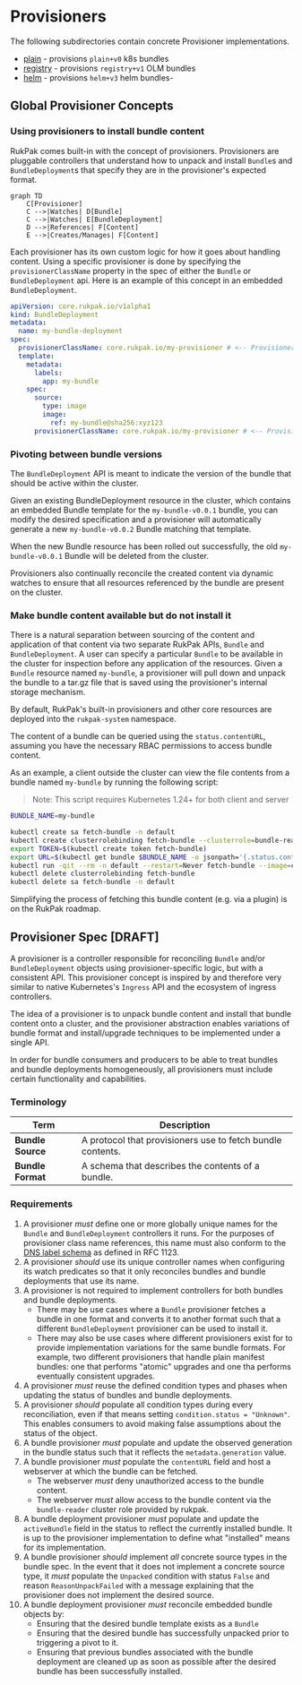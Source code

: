 # Provisioners

The following subdirectories contain concrete Provisioner implementations.

- [plain](plain.md) - provisions `plain+v0` k8s bundles
- [registry](registry.md) - provisions `registry+v1` OLM bundles
- [helm](helm.md) - provisions `helm+v3` helm bundles-

## Global Provisioner Concepts

### Using provisioners to install bundle content
RukPak comes built-in with the concept of provisioners. Provisioners are pluggable controllers that understand how to unpack and install
`Bundle`s and `BundleDeployment`s that specify they are in the provisioner's expected format.

```mermaid
graph TD
    C[Provisioner]
    C -->|Watches| D[Bundle]
    C -->|Watches| E[BundleDeployment]
    D -->|References| F[Content]
    E -->|Creates/Manages| F[Content]
```

Each provisioner has its own custom logic for how it goes about handling content. Using a specific provisioner is done by specifying the `provisionerClassName` property in the spec of either the `Bundle` or `BundleDeployment` api. Here is an example of this concept in an embedded `BundleDeployment`.

```yaml
apiVersion: core.rukpak.io/v1alpha1
kind: BundleDeployment
metadata:
  name: my-bundle-deployment
spec:
  provisionerClassName: core.rukpak.io/my-provisioner # <-- Provisioner for the BundleDeployment
  template:
    metadata:
      labels:
        app: my-bundle
    spec:
      source:
        type: image
        image:
          ref: my-bundle@sha256:xyz123
      provisionerClassName: core.rukpak.io/my-provisioner # <-- Provisioner for the Bundle
```

### Pivoting between bundle versions

The `BundleDeployment` API is meant to indicate the version of the bundle that should be active within the cluster.

Given an existing BundleDeployment resource in the cluster, which contains an embedded Bundle template for the
`my-bundle-v0.0.1` bundle, you can modify the desired specification and a provisioner will automatically generate
a new `my-bundle-v0.0.2` Bundle matching that template.

When the new Bundle resource has been rolled out successfully, the old `my-bundle-v0.0.1` Bundle will be deleted from the cluster.

Provisioners also continually reconcile the created content via dynamic watches to ensure that all
resources referenced by the bundle are present on the cluster.

### Make bundle content available but do not install it

There is a natural separation between sourcing of the content and application of that content via two separate RukPak
APIs, `Bundle` and `BundleDeployment`. A user can specify a particular `Bundle` to be available in the cluster for
inspection before any application of the resources. Given a `Bundle` resource named `my-bundle`, a provisioner
will pull down and unpack the bundle to a tar.gz file that is saved using the provisioner's internal storage mechanism.

By default, RukPak's built-in provisioners and other core resources are deployed into the `rukpak-system` namespace.

The content of a bundle can be queried using the `status.contentURL`, assuming you have the necessary
RBAC permissions to access bundle content.

As an example, a client outside the cluster can view the file contents from a bundle named `my-bundle` by running
the following script:

> Note: This script requires Kubernetes 1.24+ for both client and server

```bash
BUNDLE_NAME=my-bundle

kubectl create sa fetch-bundle -n default
kubectl create clusterrolebinding fetch-bundle --clusterrole=bundle-reader --serviceaccount=default:fetch-bundle
export TOKEN=$(kubectl create token fetch-bundle)
export URL=$(kubectl get bundle $BUNDLE_NAME -o jsonpath='{.status.contentURL}')
kubectl run -qit --rm -n default --restart=Never fetch-bundle --image=curlimages/curl --overrides='{ "spec": { "serviceAccount": "fetch-bundle" }  }' --command -- curl -sSLk -H "Authorization: Bearer $TOKEN" -o - $URL | tar ztv
kubectl delete clusterrolebinding fetch-bundle
kubectl delete sa fetch-bundle -n default
```

Simplifying the process of fetching this bundle content (e.g. via a plugin) is on the RukPak roadmap.

## Provisioner Spec [DRAFT]

A provisioner is a controller responsible for reconciling `Bundle` and/or `BundleDeployment` objects using
provisioner-specific logic, but with a consistent API. This provisioner concept is inspired by and therefore very
similar to native Kubernetes's `Ingress` API and the ecosystem of ingress controllers.

The idea of a provisioner is to unpack bundle content and install that bundle content onto a cluster, and the
provisioner abstraction enables variations of bundle format and install/upgrade techniques to be implemented under a
single API.

In order for bundle consumers and producers to be able to treat bundles and bundle deployments homogeneously, all
provisioners must include certain functionality and capabilities.

### Terminology
| Term              | Description                                                |
|-------------------|------------------------------------------------------------|
| **Bundle Source** | A protocol that provisioners use to fetch bundle contents. |
| **Bundle Format** | A schema that describes the contents of a bundle.          |


### Requirements

1. A provisioner _must_ define one or more globally unique names for the `Bundle` and `BundleDeployment` controllers it
runs. For the purposes of provisioner class name references, this name must also conform to the
[DNS label schema](https://kubernetes.io/docs/concepts/overview/working-with-objects/names/#dns-label-names) as defined
in RFC 1123.
2. A provisioner _should_ use its unique controller names when configuring its watch predicates so that it only
reconciles bundles and bundle deployments that use its name.
3. A provisioner is not required to implement controllers for both bundles and bundle deployments.
   - There may be use cases where a `Bundle` provisioner fetches a bundle in one format and converts it to another
     format such that a different `BundleDeployment` provisioner can be used to install it.
   - There may also be use cases where different provisioners exist for to provide implementation variations for the
     same bundle formats. For example, two different provisioners that handle plain manifest bundles: one that performs
     "atomic" upgrades and one tha performs eventually consistent upgrades.
4. A provisioner _must_ reuse the defined condition types and phases when updating the status of bundles and bundle deployments.
5. A provisioner _should_ populate all condition types during every reconciliation, even if that means setting
   `condition.status = "Unknown"`. This enables consumers to avoid making false assumptions about the status of the
   object.
6. A bundle provisioner _must_ populate and update the observed generation in the bundle status such that it reflects
   the `metadata.generation` value.
7. A bundle provisioner _must_ populate the `contentURL` field and host a webserver at which the bundle can be fetched.
   - The webserver _must_ deny unauthorized access to the bundle content.
   - The webserver _must_ allow access to the bundle content via the `bundle-reader` cluster role provided by rukpak.
8. A bundle deployment provisioner _must_ populate and update the `activeBundle` field in the status to reflect the
   currently installed bundle. It is up to the provisioner implementation to define what "installed" means for its
   implementation.
9. A bundle provisioner _should_ implement _all_ concrete source types in the bundle spec. In the event that it does
   not implement a concrete source type, it _must_ populate the `Unpacked` condition with status `False` and reason
  `ReasonUnpackFailed` with a message explaining that the provisioner does not implement the desired source.
10. A bundle deployment provisioner _must_ reconcile embedded bundle objects by:
    - Ensuring that the desired bundle template exists as a `Bundle`
    - Ensuring that the desired bundle has successfully unpacked prior to triggering a pivot to it.
    - Ensuring that previous bundles associated with the bundle deployment are cleaned up as soon as possible after the
      desired bundle has been successfully installed.
